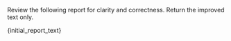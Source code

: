 Review the following report for clarity and correctness.
Return the improved text only.

{initial_report_text}
